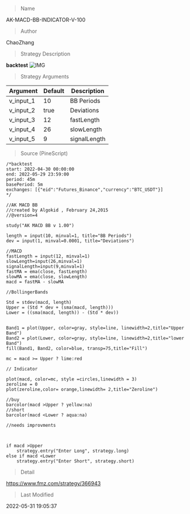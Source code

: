 
> Name

AK-MACD-BB-INDICATOR-V-100

> Author

ChaoZhang

> Strategy Description



**backtest**
 ![IMG](https://www.fmz.com/upload/asset/173ceab6efbee32a47d.png) 

> Strategy Arguments



|Argument|Default|Description|
|----|----|----|
|v_input_1|10|BB Periods|
|v_input_2|true|Deviations|
|v_input_3|12|fastLength|
|v_input_4|26|slowLength|
|v_input_5|9|signalLength|


> Source (PineScript)

``` pinescript
/*backtest
start: 2022-04-30 00:00:00
end: 2022-05-29 23:59:00
period: 45m
basePeriod: 5m
exchanges: [{"eid":"Futures_Binance","currency":"BTC_USDT"}]
*/

//AK MACD BB 
//created by Algokid , February 24,2015
//@version=4

study("AK MACD BB v 1.00")

length = input(10, minval=1, title="BB Periods")
dev = input(1, minval=0.0001, title="Deviations")

//MACD
fastLength = input(12, minval=1) 
slowLength=input(26,minval=1)
signalLength=input(9,minval=1)
fastMA = ema(close, fastLength)
slowMA = ema(close, slowLength)
macd = fastMA - slowMA

//BollingerBands

Std = stdev(macd, length)
Upper = (Std * dev + (sma(macd, length)))
Lower = ((sma(macd, length)) - (Std * dev))


Band1 = plot(Upper, color=gray, style=line, linewidth=2,title="Upper Band")
Band2 = plot(Lower, color=gray, style=line, linewidth=2,title="lower Band")
fill(Band1, Band2, color=blue, transp=75,title="Fill")

mc = macd >= Upper ? lime:red

// Indicator

plot(macd, color=mc, style =circles,linewidth = 3)
zeroline = 0 
plot(zeroline,color= orange,linewidth= 2,title="Zeroline")

//buy
barcolor(macd >Upper ? yellow:na)
//short
barcolor(macd <Lower ? aqua:na)

//needs improvments 



if macd >Upper
    strategy.entry("Enter Long", strategy.long)
else if macd <Lower
    strategy.entry("Enter Short", strategy.short)
```

> Detail

https://www.fmz.com/strategy/366943

> Last Modified

2022-05-31 19:05:37
